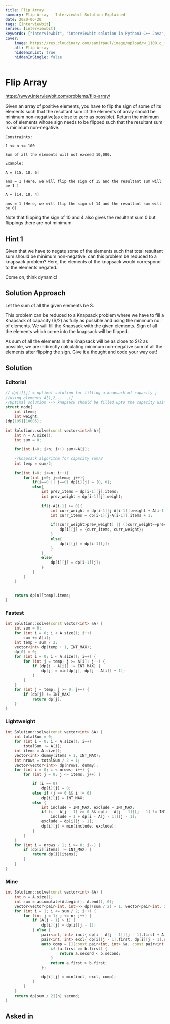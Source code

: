 ```yaml
---
title: Flip Array
summary: Flip Array - Interviewbit Solution Explained
date: 2020-06-20
tags: [interviewbit]
series: [interviewbit]
keywords: ["interviewbit", "interviewbit solution in Python3 C++ Java", "Flip Array Solution Explained"]
cover:
    image: https://res.cloudinary.com/samirpaul/image/upload/w_1100,c_fit,co_rgb:FFFFFF,l_text:Arial_75_bold:Flip Array - Solution Explained/problem-solving.webp
    alt: Flip Array
    hiddenInList: true
    hiddenInSingle: false
---
```


# Flip Array

https://www.interviewbit.com/problems/flip-array/

Given an array of positive elements, you have to flip the sign of some of its elements such that the resultant sum of the elements of array should be minimum non-negative(as close to zero as possible). Return the minimum no. of elements whose sign needs to be flipped such that the resultant sum is minimum non-negative.
```
Constraints:

1 <= n <= 100

Sum of all the elements will not exceed 10,000.

Example:

A = [15, 10, 6]

ans = 1 (Here, we will flip the sign of 15 and the resultant sum will be 1 )

A = [14, 10, 4]

ans = 1 (Here, we will flip the sign of 14 and the resultant sum will be 0)
```

Note that flipping the sign of 10 and 4 also gives the resultant sum 0 but flippings there are not minimum 


## Hint 1

Given that we have to negate some of the elements such that total resultant sum should be minimum non-negative, can this problem be reduced to a knapsack problem?
Here, the elements of the knapsack would correspond to the elements negated.

Come on, think dynamic!

## Solution Approach

Let the sum of all the given elements be S. 

This problem can be reduced to a Knapsack problem where we have to fill a Knapsack of capacity (S/2) as fully as possible and using the minimum no. of elements. We will fill the Knapsack with the given elements. Sign of all the elements which come into the knapsack will be flipped.

As sum of all the elements in the Knapsack will be as close to S/2 as possible, we are indirectly calculating minimum non-negative sum of all the elements after flipping the sign. Give it a thought and code your way out!

## Solution

### Editorial
```cpp
// dp[i][j] = optimal solution for filling a knapsack of capacity j 
//using elements A[1,2,....,i]
//Optimal solution --> knapsack should be filled upto the capacity using least number of elements
struct node{
	int items;
	int weight;
}dp[105][10005];

int Solution::solve(const vector<int>& A){
	int n = A.size();
	int sum = 0;
	
	for(int i=0; i<n; i++) sum+=A[i];
	
	//knapsack algorithm for capacity sum/2
	int temp = sum/2;
	
	for(int i=0; i<=n; i++){
		for(int j=0; j<=temp; j++){
			if(i==0 || j==0) dp[i][j] = {0, 0};
			else{
				int prev_items = dp[i-1][j].items;
				int prev_weight = dp[i-1][j].weight;
				
				if(j-A[i-1] >= 0){
					int curr_weight = dp[i-1][j-A[i-1]].weight + A[i-1];
					int curr_items = dp[i-1][j-A[i-1]].items + 1;
					
					if((curr_weight>prev_weight) || ((curr_weight==prev_weight) && (curr_items<prev_items))){
						dp[i][j] = {curr_items, curr_weight};
					}
					else{
						dp[i][j] = dp[i-1][j];
					}
				} 
				else{
					dp[i][j] = dp[i-1][j];
				}
			}
		}
	}
	

	return dp[n][temp].items;
}
```

### Fastest
```cpp
int Solution::solve(const vector<int> &A) {
    int sum = 0;
    for (int i = 0; i < A.size(); i++)
        sum += A[i];
    int temp = sum / 2;
    vector<int> dp(temp + 1, INT_MAX);
    dp[0] = 0;
    for (int i = 0; i < A.size(); i++) {
        for (int j = temp; j >= A[i]; j--) {
            if (dp[j - A[i]] != INT_MAX) {
                dp[j] = min(dp[j], dp[j - A[i]] + 1);
            }
        }
    }
    for (int j = temp; j >= 0; j++) {
        if (dp[j] != INT_MAX)
            return dp[j];
    }
}

```

### Lightweight
```cpp
int Solution::solve(const vector<int> &A) {
    int totalSum = 0;
    for (int i = 0; i < A.size(); i++)
        totalSum += A[i];
    int items = A.size();
    vector<int> dummy(items + 1, INT_MAX);
    int nrows = totalSum / 2 + 1;
    vector<vector<int>> dp(nrows, dummy);
    for (int i = 0; i < nrows; i++) {
        for (int j = 0; j <= items; j++) {

            if (i == 0)
                dp[i][j] = 0;
            else if (j == 0 && i != 0)
                dp[i][j] = INT_MAX;
            else {
                int include = INT_MAX, exclude = INT_MAX;
                if (i - A[j - 1] >= 0 && dp[i - A[j - 1]][j - 1] != INT_MAX)
                    include = 1 + dp[i - A[j - 1]][j - 1];
                exclude = dp[i][j - 1];
                dp[i][j] = min(include, exclude);
            }
        }
    }
    for (int i = nrows - 1; i >= 0; i--) {
        if (dp[i][items] != INT_MAX) {
            return dp[i][items];
        }
    }
}

```

### Mine
```cpp
int Solution::solve(const vector<int> &A) {
    int n = A.size();
    int sum = accumulate(A.begin(), A.end(), 0);
    vector<vector<pair<int, int>>> dp((sum / 2) + 1, vector<pair<int, int>>(n + 1, { 0, 0 }));
    for (int i = 1; i <= sum / 2; i++) {
        for (int j = 1; j <= n; j++) {
            if (A[j - 1] > i) {
                dp[i][j] = dp[i][j - 1];
            } else {
                pair<int, int> incl{ dp[i - A[j - 1]][j - 1].first + A[j - 1], 1 + dp[i - A[j - 1]][j - 1].second };
                pair<int, int> excl{ dp[i][j - 1].first, dp[i][j - 1].second };
                auto comp = [](const pair<int, int> &a, const pair<int, int> &b) {
                    if (a.first == b.first) {
                        return a.second < b.second;
                    }
                    return a.first > b.first;
                };

                dp[i][j] = min(incl, excl, comp);
            }
        }
    }
    return dp[sum / 2][n].second;
}
```

## Asked in
